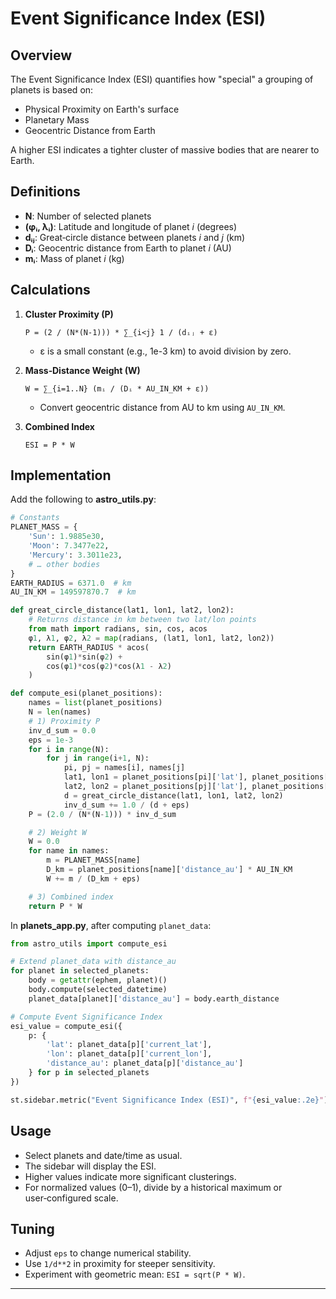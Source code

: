 # Event Significance Index (ESI)

## Overview

The Event Significance Index (ESI) quantifies how "special" a grouping of planets is based on:

- Physical Proximity on Earth's surface
- Planetary Mass
- Geocentric Distance from Earth

A higher ESI indicates a tighter cluster of massive bodies that are nearer to Earth.

## Definitions

- **N**: Number of selected planets  
- **(φᵢ, λᵢ)**: Latitude and longitude of planet *i* (degrees)  
- **dᵢⱼ**: Great‑circle distance between planets *i* and *j* (km)  
- **Dᵢ**: Geocentric distance from Earth to planet *i* (AU)  
- **mᵢ**: Mass of planet *i* (kg)  

## Calculations

1. **Cluster Proximity (P)**  
   ```text
   P = (2 / (N*(N-1))) * ∑_{i<j} 1 / (dᵢⱼ + ε)
   ```
   - ε is a small constant (e.g., 1e-3 km) to avoid division by zero.

2. **Mass‑Distance Weight (W)**  
   ```text
   W = ∑_{i=1..N} (mᵢ / (Dᵢ * AU_IN_KM + ε))
   ```
   - Convert geocentric distance from AU to km using `AU_IN_KM`.

3. **Combined Index**  
   ```text
   ESI = P * W
   ```

## Implementation

Add the following to **astro_utils.py**:

```python
# Constants
PLANET_MASS = {
    'Sun': 1.9885e30,
    'Moon': 7.3477e22,
    'Mercury': 3.3011e23,
    # … other bodies
}
EARTH_RADIUS = 6371.0  # km
AU_IN_KM = 149597870.7  # km

def great_circle_distance(lat1, lon1, lat2, lon2):
    # Returns distance in km between two lat/lon points
    from math import radians, sin, cos, acos
    φ1, λ1, φ2, λ2 = map(radians, (lat1, lon1, lat2, lon2))
    return EARTH_RADIUS * acos(
        sin(φ1)*sin(φ2) +
        cos(φ1)*cos(φ2)*cos(λ1 - λ2)
    )

def compute_esi(planet_positions):
    names = list(planet_positions)
    N = len(names)
    # 1) Proximity P
    inv_d_sum = 0.0
    eps = 1e-3
    for i in range(N):
        for j in range(i+1, N):
            pi, pj = names[i], names[j]
            lat1, lon1 = planet_positions[pi]['lat'], planet_positions[pi]['lon']
            lat2, lon2 = planet_positions[pj]['lat'], planet_positions[pj]['lon']
            d = great_circle_distance(lat1, lon1, lat2, lon2)
            inv_d_sum += 1.0 / (d + eps)
    P = (2.0 / (N*(N-1))) * inv_d_sum

    # 2) Weight W
    W = 0.0
    for name in names:
        m = PLANET_MASS[name]
        D_km = planet_positions[name]['distance_au'] * AU_IN_KM
        W += m / (D_km + eps)

    # 3) Combined index
    return P * W
```

In **planets_app.py**, after computing `planet_data`:

```python
from astro_utils import compute_esi

# Extend planet_data with distance_au
for planet in selected_planets:
    body = getattr(ephem, planet)()
    body.compute(selected_datetime)
    planet_data[planet]['distance_au'] = body.earth_distance

# Compute Event Significance Index
esi_value = compute_esi({
    p: {
        'lat': planet_data[p]['current_lat'],
        'lon': planet_data[p]['current_lon'],
        'distance_au': planet_data[p]['distance_au']
    } for p in selected_planets
})

st.sidebar.metric("Event Significance Index (ESI)", f"{esi_value:.2e}")
```

## Usage

- Select planets and date/time as usual.  
- The sidebar will display the ESI.  
- Higher values indicate more significant clusterings.  
- For normalized values (0–1), divide by a historical maximum or user‑configured scale.

## Tuning

- Adjust `eps` to change numerical stability.  
- Use `1/d**2` in proximity for steeper sensitivity.  
- Experiment with geometric mean: `ESI = sqrt(P * W)`.

---